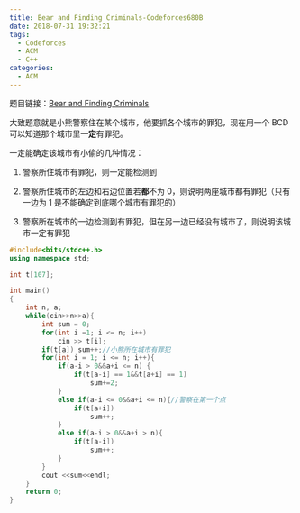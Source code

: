 ```yaml
---
title: Bear and Finding Criminals-Codeforces680B
date: 2018-07-31 19:32:21
tags:
  - Codeforces
  - ACM
  - C++
categories:
  - ACM
---
```


题目链接：[Bear and Finding Criminals](https://codeforces.com/problemset/problem/680/B)

大致题意就是小熊警察住在某个城市，他要抓各个城市的罪犯，现在用一个 BCD 可以知道那个城市里**一定**有罪犯。

一定能确定该城市有小偷的几种情况：

1. 警察所住城市有罪犯，则一定能检测到

2. 警察所住城市的左边和右边位置若**都**不为 0，则说明两座城市都有罪犯（只有一边为 1 是不能确定到底哪个城市有罪犯的）
3. 警察所在城市的一边检测到有罪犯，但在另一边已经没有城市了，则说明该城市一定有罪犯

<!--more-->

```cpp
#include<bits/stdc++.h>
using namespace std;

int t[107];

int main()
{
	int n, a;
	while(cin>>n>>a){
		int sum = 0;
		for(int i =1; i <= n; i++)
			cin >> t[i];
		if(t[a]) sum++;//小熊所在城市有罪犯
		for(int i = 1; i <= n; i++){
			if(a-i > 0&&a+i <= n) {
				if(t[a-i] == 1&&t[a+i] == 1)
					sum+=2;
			}
			else if(a-i <= 0&&a+i <= n){//警察在第一个点
				if(t[a+i])
					sum++;
			}
			else if(a-i > 0&&a+i > n){
				if(t[a-i])
					sum++;
			}
		}
		cout <<sum<<endl;
	}
	return 0;
}
```
